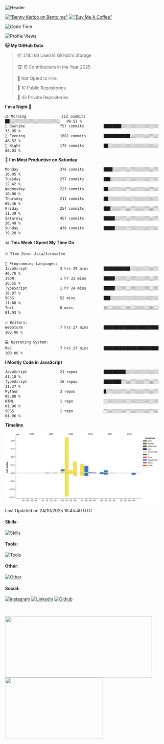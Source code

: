 ![Header](./header.png)

[!["Benny Kerido on Bento.me"](https://img.shields.io/badge/Benny%20Kerido-purple?logo=bento)](https://www.bento.me/bennykerido)&nbsp;[!["Buy Me A Coffee"](https://img.shields.io/badge/%F0%9F%8D%BABuy%20Me%20A%20Beer-black.svg)](https://www.buymeacoffee.com/bennykerido)
<!--START_SECTION:waka-->
![Code Time](http://img.shields.io/badge/Code%20Time-1%2C618%20hrs%2055%20mins-blue)

![Profile Views](http://img.shields.io/badge/Profile%20Views-0-blue)

**🐱 My GitHub Data** 

> 📦 218.1 kB Used in GitHub's Storage 
 > 
> 🏆 15 Contributions in the Year 2025
 > 
> 🚫 Not Opted to Hire
 > 
> 📜 10 Public Repositories 
 > 
> 🔑 43 Private Repositories 
 > 
**I'm a Night 🦉** 

```text
🌞 Morning                212 commits         ██░░░░░░░░░░░░░░░░░░░░░░░   09.51 % 
🌆 Daytime                757 commits         ████████░░░░░░░░░░░░░░░░░   33.95 % 
🌃 Evening                1082 commits        ████████████░░░░░░░░░░░░░   48.52 % 
🌙 Night                  179 commits         ██░░░░░░░░░░░░░░░░░░░░░░░   08.03 % 
```
📅 **I'm Most Productive on Saturday** 

```text
Monday                   378 commits         ████░░░░░░░░░░░░░░░░░░░░░   16.95 % 
Tuesday                  277 commits         ███░░░░░░░░░░░░░░░░░░░░░░   12.42 % 
Wednesday                223 commits         ██░░░░░░░░░░░░░░░░░░░░░░░   10.00 % 
Thursday                 211 commits         ██░░░░░░░░░░░░░░░░░░░░░░░   09.46 % 
Friday                   254 commits         ███░░░░░░░░░░░░░░░░░░░░░░   11.39 % 
Saturday                 457 commits         █████░░░░░░░░░░░░░░░░░░░░   20.49 % 
Sunday                   430 commits         █████░░░░░░░░░░░░░░░░░░░░   19.28 % 
```


📊 **This Week I Spent My Time On** 

```text
🕑︎ Time Zone: Asia/Jerusalem

💬 Programming Languages: 
JavaScript               3 hrs 29 mins       ████████████░░░░░░░░░░░░░   46.70 % 
JSON                     1 hr 32 mins        █████░░░░░░░░░░░░░░░░░░░░   20.55 % 
TypeScript               1 hr 24 mins        █████░░░░░░░░░░░░░░░░░░░░   18.97 % 
SCSS                     52 mins             ███░░░░░░░░░░░░░░░░░░░░░░   11.68 % 
Text                     8 mins              ░░░░░░░░░░░░░░░░░░░░░░░░░   01.93 % 

🔥 Editors: 
WebStorm                 7 hrs 27 mins       █████████████████████████   100.00 % 

💻 Operating System: 
Mac                      7 hrs 27 mins       █████████████████████████   100.00 % 
```

**I Mostly Code in JavaScript** 

```text
JavaScript               21 repos            ██████████░░░░░░░░░░░░░░░   41.18 % 
TypeScript               16 repos            ████████░░░░░░░░░░░░░░░░░   31.37 % 
Python                   3 repos             █░░░░░░░░░░░░░░░░░░░░░░░░   05.88 % 
HTML                     1 repo              ░░░░░░░░░░░░░░░░░░░░░░░░░   01.96 % 
SCSS                     1 repo              ░░░░░░░░░░░░░░░░░░░░░░░░░   01.96 % 
```



**Timeline**

![Lines of Code chart](https://raw.githubusercontent.com/bennykerido/bennykerido/main/assets/bar_graph.png)


 Last Updated on 24/10/2025 18:45:40 UTC
<!--END_SECTION:waka-->
#### Skills:
[![Skills](https://skillicons.dev/icons?i=js,ts,html,css,swift,kotlin,py&perline=5&theme=dark)](https://skillicons.dev)

#### Tools:
[![Tools](https://skillicons.dev/icons?i=react,nextjs,redux,nestjs,nodejs,express,sass,jquery&perline=5&theme=dark)](https://skillicons.dev)

#### Other:
[![Other](https://skillicons.dev/icons?i=bun,git,firebase,idea,postman,netlify,mongodb,materialui,figma,docker,eclipse,ps,ai,xd&perline=5&theme=dark)](https://skillicons.dev)

#### Social:
[![instagram](https://skillicons.dev/icons?i=instagram&perline=5&theme=dark)](https://www.instagram.com/bennykerido)
[![Linkedin](https://skillicons.dev/icons?i=linkedin&perline=5&theme=dark)](https://www.linkedin.com/in/bennykerido)
[![Github](https://skillicons.dev/icons?i=github&perline=5&theme=dark)](https://www.github.com/bennykerido)

<br/>
<br/>

<a href="https://github.com/bennykerido">
  <img height=200 width=480 align="center" src="https://github-readme-stats.vercel.app/api?username=bennykerido&hide=prs,contribs&show_icons=true&card_width=320" />
</a>
<a href="https://github.com/bennykerido">
  <img height=200 width=320 align="center" src="https://github-readme-stats.vercel.app/api/top-langs/?username=bennykerido&layout=compact&card_width=320" />
</a>

